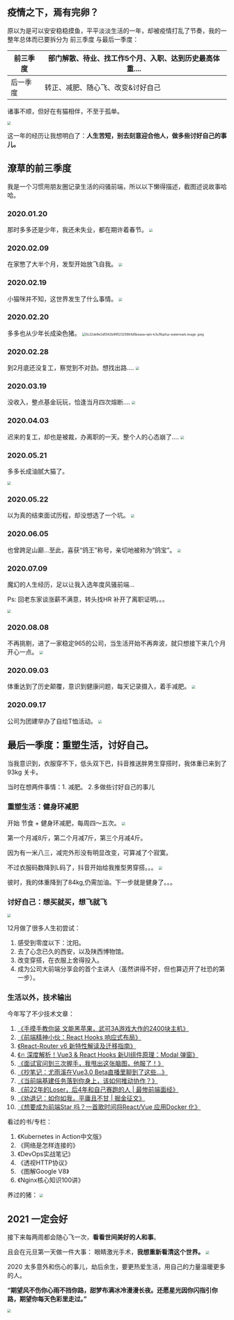 ## 疫情之下，焉有完卵？

原以为是可以安安稳稳摸鱼，平平淡淡生活的一年，却被疫情打乱了节奏，我的一整年总体而已要拆分为 前三季度 与最后一季度：

| 前三季度 | 部门解散、待业、找工作5个月、入职、达到历史最高体重.... |
| -------- | ------------------------------------------------------- |
| 后一季度 | 转正、减肥、随心飞、改变&讨好自己                       |


诸事不顺，但好在有猫相伴，不至于孤单。

<img src="https://tva1.sinaimg.cn/large/0081Kckwgy1gm71fuaxh1j30o20ocjxy.jpg" style="zoom:50%;" />

这一年的经历让我想明白了：**人生苦短，别去刻意迎合他人，做多些讨好自己的事儿。**

## 潦草的前三季度

我是一个习惯用朋友圈记录生活的闷骚前端，所以以下懒得描述，截图述说故事哈哈。

### 2020.01.20
那时多多还是少年，我还未失业，都在期许着春节。
<img src="https://tva1.sinaimg.cn/large/0081Kckwgy1gm71fvxuyaj30u01t045a.jpg" style="zoom:50%;" />

### 2020.02.09
在家憋了大半个月，发型开始放飞自我。
<img src="https://tva1.sinaimg.cn/large/0081Kckwgy1gm71fulbfjj30u01t0tjr.jpg" style="zoom:50%;" />

### 2020.02.19
小猫咪并不知，这世界发生了什么事情。
<img src="https://tva1.sinaimg.cn/large/0081Kckwgy1gm71g02l86j30u01t07hn.jpg" style="zoom:50%;" />

### 2020.02.20
多多也从少年长成染色猪。
<img src="https://tva1.sinaimg.cn/large/0081Kckwgy1gm71fysytdj30u01t0n58.jpg" alt="0c22de9e2d5542b9952325884d5beaea~tplv-k3u1fbpfcp-watermark.image. jpeg" style="zoom:50%;" />


### 2020.02.28

到2月底还没复工，察觉到不对劲。想找出路....
<img src="https://tva1.sinaimg.cn/large/0081Kckwgy1gm71g0lo5sj30u01t0n2t.jpg" style="zoom:50%;" />

### 2020.03.19

没收入，整点基金玩玩，恰逢当月四次熔断....
<img src="https://tva1.sinaimg.cn/large/0081Kckwgy1gm71fvgp7pj30u01t07bh.jpg" style="zoom:50%;" />

### 2020.04.03
迟来的复工，却也是被裁，办离职的一天。整个人的心态崩了....
<img src="https://tva1.sinaimg.cn/large/0081Kckwgy1gm71g183y2j30w50u0125.jpg" style="zoom:50%;" />


### 2020.05.21

多多长成油腻大猫了。

<img src="https://tva1.sinaimg.cn/large/0081Kckwgy1gm71g227bfj30u01t0dme.jpg" style="zoom:50%;" />

### 2020.05.22

以为真的结束面试历程，却没想选了一个坑。
<img src="https://tva1.sinaimg.cn/large/0081Kckwgy1gm71fy9m8uj30u00tw0yf.jpg" style="zoom:50%;" />


### 2020.06.05

也曾跨足山巅...至此，喜获“鸽王”称号，亲切地被称为“鸽宝”。
<img src="https://tva1.sinaimg.cn/large/0081Kckwgy1gm71g3rxmgj30u01t0tgs.jpg" style="zoom:50%;" />

### 2020.07.09

魔幻的人生经历，足以让我入选年度风骚前端...

Ps: 回老东家谈涨薪不满意，转头找HR 补开了离职证明。。。

<img src="https://tva1.sinaimg.cn/large/0081Kckwgy1gm71g2hvanj30u01mnth3.jpg" style="zoom:50%;" />

### 2020.08.08
不再挑剔，进了一家稳定965的公司，当生活开始不再奔波，就只想接下来几个月开心一点。
<img src="/Users/hiro/Desktop/文章配图/00ec86026ce2459b9d4147950c06ad8a~tplv-k3u1fbpfcp-watermark.image.jpeg" style="zoom:50%;" />


### 2020.09.03

体重达到了历史颠覆，意识到健康问题，每天记录摄入，着手减肥。
<img src="https://tva1.sinaimg.cn/large/0081Kckwgy1gm71g1l98fj30u010lgnj.jpg" style="zoom:50%;" />

### 2020.09.17
公司为团建举办了自绘T恤活动。
<img src="https://tva1.sinaimg.cn/large/0081Kckwgy1gm71fwir6yj31400u0grq.jpg" style="zoom:50%;" />



## 最后一季度：重塑生活，讨好自己。

当我意识到，衣服穿不下，低头双下巴，抖音推送胖男生穿搭时，我体重已来到了93kg 关卡。

当时在想两件事情：1. 减肥。 2.多做些讨好自己的事儿



### 重塑生活：健身环减肥

开始 节食 + 健身环减肥，每周四～五次。
<img src="https://tva1.sinaimg.cn/large/0081Kckwgy1gm71fz6ifoj30u00u244v.jpg" style="zoom:50%;" />

第一个月减8斤，第二个月减7斤，第三个月减4斤。

因为有一米八三，减完外形没有明显改变，可算减了个寂寞。

不过衣服码数降到L码了，抖音开始给我推型男穿搭。。。
<img src="https://tva1.sinaimg.cn/large/0081Kckwgy1gm71g4dn7uj30m61dkadv.jpg" style="zoom:50%;" />

彼时，我的体重降到了84kg,仍需加油。下一步就是健身了。。。

### 讨好自己：想买就买，想飞就飞

<img src="https://tva1.sinaimg.cn/large/0081Kckwgy1gm71g2xjtyj30u00u0al4.jpg" style="zoom:50%;" />

12月做了很多人生初尝试：

1. 感受到零度以下：沈阳。
2. 去了心念已久的西安，以及陕西博物馆。
3. 改变穿搭，在衣服上舍得投入。
4. 成为公司大前端分享会的首个主讲人（虽然讲得不好，但也算迈开了社恐的第一步）。

### 生活以外，技术输出

今年写了不少技术文章：

1. [《手摸手教你装 文能黑苹果，武可3A游戏大作的2400块主机》](https://juejin.cn/post/6844904052543717384)
2. [《前端精神小伙：React Hooks 响应式布局》](https://juejin.cn/post/6844904089164185607)
3. [《React-Router v6 新特性解读及迁移指南》](https://juejin.cn/post/6844904096059621389)
4. [《🔥 深度解析！Vue3 & React Hooks 新UI组件原理：Modal 弹窗》](https://juejin.cn/post/6844904100992155661)
5. [《面试官问到三次握手，我甩出这张脑图，他服了！》](https://juejin.cn/post/6844904132071948295)
6. [《抄笔记：尤雨溪在Vue3.0 Beta直播里聊到了这些…》](https://juejin.cn/post/6844904134303301645)
7. [《当前端基建任务落到你身上，该如何推动协作？》](https://juejin.cn/post/6844904145602740231)
8. [《前22年的Loser，后4年和自己赛跑的人 | 最惨前端面经》](https://juejin.cn/post/6844904170538041351)
9. [《劝退记：如你如我，平庸且不甘 | 掘金征文》](https://juejin.cn/post/6854573214313283597)
10. [《想要成为前端Star 吗？一首歌时间将React/Vue 应用Docker 化》](https://juejin.cn/post/6867690349746847752)

看过的书/专栏：

1. 《Kubernetes in Action中文版》
2. 《网络是怎样连接的》
3. 《DevOps实战笔记》
4. 《透视HTTP协议》
5. 《图解Google V8》
6. 《Nginx核心知识100讲》

养过的猪：
<img src="https://tva1.sinaimg.cn/large/0081Kckwgy1gm71fxeku7j30u00yiqv6.jpg" style="zoom:50%;" />


## 2021 一定会好

接下来每两周都会随心飞一次，**看看世间美好的人和事**。

且会在元旦第一天做一件大事： 眼睛激光手术，**我想重新看清这个世界。**
<img src="https://tva1.sinaimg.cn/large/0081Kckwgy1gm71g4vql9j30sg0q141g.jpg" style="zoom:50%;" />

2020 太多意外和伤心的事儿，劫后余生，要更热爱生活，用自己的力量温暖更多的人。

**“期望风不伤你心雨不挡你路，甜梦布满冰冷漫漫长夜。还愿星光因你闪指引你路，期望你每天色彩里走过。”**

<img src="https://tva1.sinaimg.cn/large/0081Kckwgy1gm71fxu87xj30rs112k31.jpg" style="zoom:50%;" />

